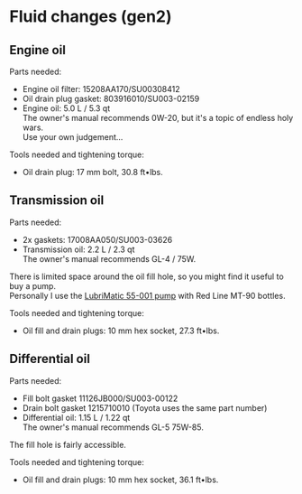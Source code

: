 # Fluid changes (gen2)

## Engine oil

Parts needed:
* Engine oil filter: 15208AA170/SU00308412
* Oil drain plug gasket: 803916010/SU003-02159
* Engine oil: 5.0 L / 5.3 qt\
  The owner's manual recommends 0W-20, but it's a topic of endless holy wars.\
  Use your own judgement...

Tools needed and tightening torque:
* Oil drain plug: 17 mm bolt, 30.8 ft•lbs.

## Transmission oil

Parts needed:
* 2x gaskets: 17008AA050/SU003-03626
* Transmission oil: 2.2 L / 2.3 qt\
  The owner's manual recommends GL-4 / 75W.

There is limited space around the oil fill hole, so you might find it useful to buy a pump.\
Personally I use the [LubriMatic 55-001 pump](https://www.amazon.com/gp/product/B000BQW5LK/) with Red Line MT-90 bottles.

Tools needed and tightening torque:
* Oil fill and drain plugs: 10 mm hex socket, 27.3 ft•lbs.

## Differential oil

Parts needed:
* Fill bolt gasket 11126JB000/SU003-00122
* Drain bolt gasket 1215710010 (Toyota uses the same part number)
* Differential oil: 1.15 L / 1.22 qt\
  The owner's manual recommends GL-5 75W-85.

The fill hole is fairly accessible.

Tools needed and tightening torque:
* Oil fill and drain plugs: 10 mm hex socket, 36.1 ft•lbs.
